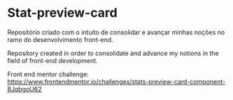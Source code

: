 # Stat-preview-card
Repositório criado com o intuito de consolidar e avançar minhas noções no ramo do desenvolvimento front-end.  

Repository created in order to consolidate and advance my notions in the field of front-end development.  

Front end mentor challenge:
https://www.frontendmentor.io/challenges/stats-preview-card-component-8JqbgoU62
